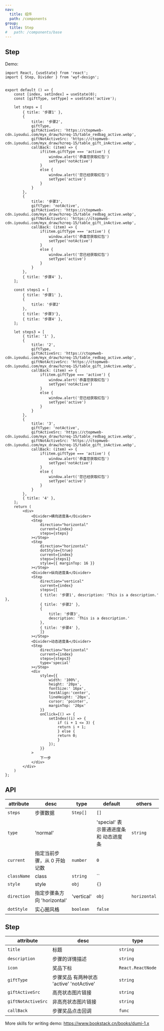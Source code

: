 ```yaml
---
nav:
  title: 组件
  path: /components
group:
  title: Step
#   path: /components/base
---
```


## Step

Demo:

```tsx
import React, {useState} from 'react';
import { Step, Divider } from 'wyf-design';


export default () => {
    const [index, setIndex] = useState(0);
    const [giftType, setType] = useState('active');

    let steps = [
        { title: '步骤1' },
        { 
            title: '步骤2', 
            giftType,  
            giftActiveSrc: 'https://ctopmweb-cdn.iyoudui.com/myx_draw/hzreq-15/table_redbag_active.webp',
            giftNotActiveSrc: 'https://ctopmweb-cdn.iyoudui.com/myx_draw/hzreq-15/table_gift_inActive.webp',
            callBack: (item) => {
                if(item.giftType === 'active') {
                    window.alert('恭喜您获取红包')
                    setType('notActive')
                }
                else {
                    window.alert('您已经获取红包')
                    setType('active')
                }
            }
        },
        { 
            title: '步骤3', 
            giftType: 'notActive',  
            giftActiveSrc: 'https://ctopmweb-cdn.iyoudui.com/myx_draw/hzreq-15/table_redbag_active.webp',
            giftNotActiveSrc: 'https://ctopmweb-cdn.iyoudui.com/myx_draw/hzreq-15/table_gift_inActive.webp',
            callBack: (item) => {
                if(item.giftType === 'active') {
                    window.alert('恭喜您获取红包')
                    setType('notActive')
                }
                else {
                    window.alert('您已经获取红包')
                    setType('active')
                }
            }
        },
        { title: '步骤4' },
    ];

    const steps1 = [
        { title: '步骤1' },
        { 
            title: '步骤2'
        },
        { title: '步骤3'},
        { title: '步骤4' },
    ];

    let steps3 = [
        { title: '1' },
        { 
            title: '2', 
            giftType,  
            giftActiveSrc: 'https://ctopmweb-cdn.iyoudui.com/myx_draw/hzreq-15/table_redbag_active.webp',
            giftNotActiveSrc: 'https://ctopmweb-cdn.iyoudui.com/myx_draw/hzreq-15/table_gift_inActive.webp',
            callBack: (item) => {
                if(item.giftType === 'active') {
                    window.alert('恭喜您获取红包')
                    setType('notActive')
                }
                else {
                    window.alert('您已经获取红包')
                    setType('active')
                }
            }
        },
        { 
            title: '3', 
            giftType: 'notActive',  
            giftActiveSrc: 'https://ctopmweb-cdn.iyoudui.com/myx_draw/hzreq-15/table_redbag_active.webp',
            giftNotActiveSrc: 'https://ctopmweb-cdn.iyoudui.com/myx_draw/hzreq-15/table_gift_inActive.webp',
            callBack: (item) => {
                if(item.giftType === 'active') {
                    window.alert('恭喜您获取红包')
                    setType('notActive')
                }
                else {
                    window.alert('您已经获取红包')
                    setType('active')
                }
            }
        },
        { title: '4' },
    ];
    return (
        <div>
            <Divider>横向进度条</Divider>
            <Step 
                direction="horizontal" 
                current={index} 
                steps={steps}
            ></Step>
            <Step
                direction="horizontal"
                dotStyle={true}
                current={index}
                steps={steps1}
                style={{ marginTop: 16 }}
            ></Step>
            <Divider>纵向进度条</Divider>
            <Step
                direction="vertical"
                current={index}
                steps={[
                { title: '步骤1', description: 'This is a description.' },
                { title: '步骤2' },
                {
                    title: '步骤3',
                    description: 'This is a description.'
                },
                { title: '步骤4' },
                ]}
            ></Step>
            <Divider>动态进度条</Divider>
            <Step 
                direction="horizontal" 
                current={index} 
                steps={steps3}
                type='special'
            ></Step>
            <div
                style={{
                    width: '100%', 
                    height: '20px', 
                    fontSize:' 16px',
                    textAlign:'center',
                    lineHeight: '20px',
                    cursor: 'pointer',
                    marginTop: '20px'
                }}
                onClick={() => {
                    setIndex((i) => {
                        if (i + 1 <= 3) {
                        return i + 1;
                        } else {
                        return 0;
                        }
                    });
                }}
            >
                下一步
            </div>
        </div>
    )
};
```
## API

| attribute               | desc                       | type                                  | default     | others                                          |
| ------------------ | -------------------------- | ------------------------------------- | ---------- | ----------------------------------------------- |
| `steps`  | 步骤数据 | `Step[]`   | `[]`      |   |
| `type`  | 'normal' || 'special' 表示普通进度条 和 动态进度条 | `string`   | `normal`      |   |
| `current`   | 指定当前步骤，从 0 开始记数  | `number`  | `0`     |     |
| `className` |class | `string` |  `` | |
| `style` |style | `obj` |  `{}` | |
| `direction` |指定步骤条方向  'horizontal' | 'vertical' | `obj` |  `horizontal` | |
| `dotStyle` |实心圈风格 | `boolean` |  `false` | |


## Step

| attribute  | desc               | type                       |
| ------- | ------------------ | ------ |
| `title` | 标题     | `string`  |
| `description` | 步骤的详情描述 |   `string`     |
| `icon`    | 奖品下标 |  `React.ReactNode` |
| `giftType`| 步骤奖品 有两种状态 'active' 'notActive' |  `string` |
| `giftActiveSrc`    | 高亮状态图片链接 |  `string` |
| `giftNotActiveSrc`    | 非高亮状态图片链接 |  `string` |
| `callBack`    | 步骤奖品点击回调 |  `func` |


More skills for writing demo: https://www.bookstack.cn/books/dumi-1.x
